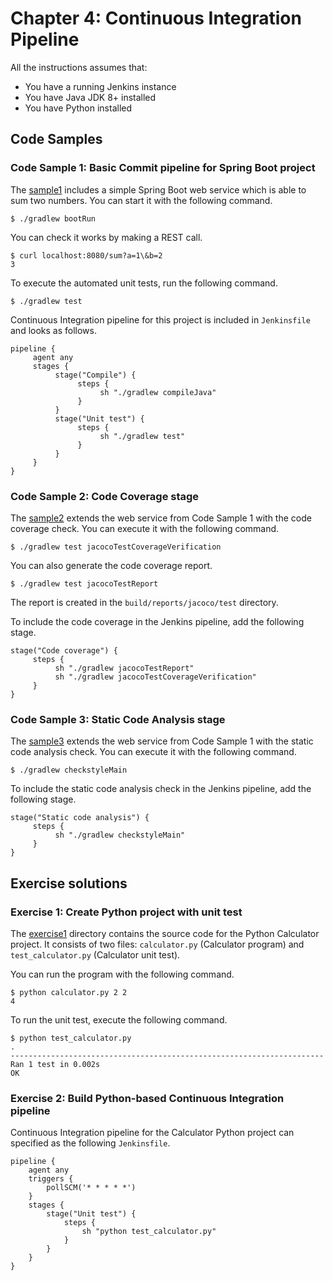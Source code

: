 # Chapter 4: Continuous Integration Pipeline

All the instructions assumes that:
* You have a running Jenkins instance
* You have Java JDK 8+ installed
* You have Python installed

## Code Samples

### Code Sample 1: Basic Commit pipeline for Spring Boot project

The [sample1](sample1) includes a simple Spring Boot web service which is able to sum two numbers. You can start it with the following command.

    $ ./gradlew bootRun

You can check it works by making a REST call.

    $ curl localhost:8080/sum?a=1\&b=2
    3

To execute the automated unit tests, run the following command.

    $ ./gradlew test

Continuous Integration pipeline for this project is included in `Jenkinsfile` and looks as follows.

```
pipeline {
     agent any
     stages {
          stage("Compile") {
               steps {
                    sh "./gradlew compileJava"
               }
          }
          stage("Unit test") {
               steps {
                    sh "./gradlew test"
               }
          }
     }
}
```

### Code Sample 2: Code Coverage stage

The [sample2](sample2) extends the web service from Code Sample 1 with the code coverage check. You can execute it with the following command.

    $ ./gradlew test jacocoTestCoverageVerification

You can also generate the code coverage report.

    $ ./gradlew test jacocoTestReport

The report is created in the `build/reports/jacoco/test` directory.

To include the code coverage in the Jenkins pipeline, add the following stage.

```
stage("Code coverage") {
     steps {
          sh "./gradlew jacocoTestReport"
          sh "./gradlew jacocoTestCoverageVerification"
     }
}
```

### Code Sample 3: Static Code Analysis stage

The [sample3](sample3) extends the web service from Code Sample 1 with the static code analysis check. You can execute it with the following command.

    $ ./gradlew checkstyleMain

To include the static code analysis check in the Jenkins pipeline, add the following stage.

```
stage("Static code analysis") {
     steps {
          sh "./gradlew checkstyleMain"
     }
}
```

## Exercise solutions

### Exercise 1: Create Python project with unit test

The [exercise1](exercise1) directory contains the source code for the Python Calculator project. It consists of two files: `calculator.py` (Calculator program) and `test_calculator.py` (Calculator unit test).

You can run the program with the following command.

    $ python calculator.py 2 2
    4

To run the unit test, execute the following command.

    $ python test_calculator.py
    .
    ----------------------------------------------------------------------
    Ran 1 test in 0.002s
    OK

### Exercise 2: Build Python-based Continuous Integration pipeline

Continuous Integration pipeline for the Calculator Python project can specified as the following `Jenkinsfile`.

```
pipeline {
    agent any
    triggers {
        pollSCM('* * * * *')
    }
    stages {
        stage("Unit test") {
            steps {
                sh "python test_calculator.py"
            }
        }
    }
}
```
